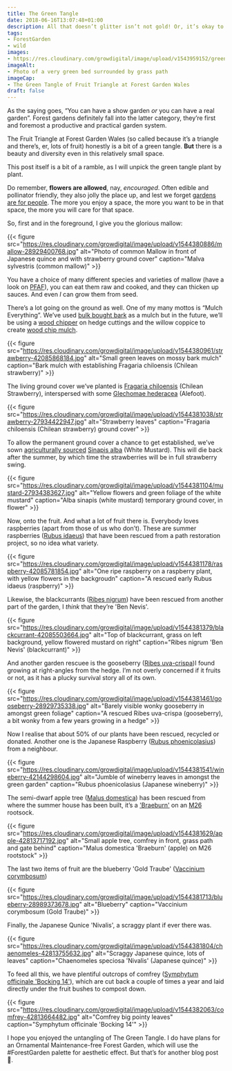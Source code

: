 ```yaml
---
title: The Green Tangle
date: 2018-06-16T13:07:48+01:00
description: All that doesn’t glitter isn’t not gold! Or, it’s okay to have a green garden like a forest garden
tags: 
- ForestGarden
- wild
images: 
- https://res.cloudinary.com/growdigital/image/upload/v1543959152/green-triangle-42802735621.jpg
imageAlt: 
- Photo of a very green bed surrounded by grass path
imageCap:
- The Green Tangle of Fruit Triangle at Forest Garden Wales
draft: false
---
```


As the saying goes, “You can have a show garden _or_ you can have a real garden”. Forest gardens definitely fall into the latter category, they’re first and foremost a productive and practical garden system. 

The Fruit Triangle at Forest Garden Wales (so called because it’s a triangle and there’s, er, lots of fruit) honestly is a bit of a green tangle. **But** there is a beauty and diversity even in this relatively small space.

This post itself is a bit of a ramble, as I will unpick the green tangle plant by plant.

Do remember, **flowers are allowed**, nay, _encouraged_. Often edible and pollinator friendly, they also jolly the place up, and lest we forget [gardens are for people](https://mobile.twitter.com/ForestGdnWales/status/1008341790204841984). The more you enjoy a space, the more you want to be in that space, the more you will care for that space.

So, first and in the foreground, I give you the glorious mallow:

{{< figure src="https://res.cloudinary.com/growdigital/image/upload/v1544380886/mallow-28929400768.jpg" alt="Photo of common Mallow in front of Japanese quince and with strawberry ground cover" caption="Malva sylvestris (common mallow)" >}}

You have a choice of many different species and varieties of mallow (have a look on [PFAF](https://www.pfaf.org/)), you can eat them raw and cooked, and they can thicken up sauces. And even _I_ can grow them from seed.

There’s a lot going on the ground as well. One of my many mottos is “Mulch Everything”. We’ve used [bulk bought bark](https://www.forestgarden.wales/blog/unglamorous-grunt-work/) as a mulch but in the future, we’ll be using a [wood chipper](https://duckduckgo.com/?q=wood+chipper+domestic&t=ffab&iax=images&ia=images) on hedge cuttings and the willow coppice to create [wood chip mulch](https://www.forestgarden.wales/blog/does-woodchip-mulch-rob-nitrogen-from-the-soil/).

{{< figure src="https://res.cloudinary.com/growdigital/image/upload/v1544380961/strawberry-42085868184.jpg" alt="Small green leaves on mossy bark mulch" caption="Bark mulch with establishing Fragaria chiloensis (Chilean strawberry)" >}}

The living ground cover we’ve planted is [Fragaria chiloensis](https://www.pfaf.org/user/Plant.aspx?LatinName=Fragaria+chiloensis) (Chilean Strawberry), interspersed with some [Glechomae hederacea](https://www.pfaf.org/user/Plant.aspx?LatinName=Glechoma+hederacea) (Alefoot).

{{< figure src="https://res.cloudinary.com/growdigital/image/upload/v1544381038/strawberry-27934422947.jpg" alt="Strawberry leaves" caption="Fragaria chiloensis (Chilean strawberry) ground cover" >}}

To allow the permanent ground cover a chance to get established, we’ve sown [agriculturally sourced](https://www.cotswoldseeds.com/product/mustard-sinapis-alba) [Sinapis alba](https://www.pfaf.org/user/plant.aspx?LatinName=Sinapis+alba) (White Mustard). This will die back after the summer, by which time the strawberries will be in full strawberry swing.

{{< figure src="https://res.cloudinary.com/growdigital/image/upload/v1544381104/mustard-27934383627.jpg" alt="Yellow flowers and green foliage of the white mustard" caption="Alba sinapis (white mustard) temporary ground cover, in flower" >}} 

Now, onto the fruit. And what a lot of fruit there is. Everybody loves raspberries (apart from those of us who don’t). These are summer raspberries ([Rubus idaeus](https://www.pfaf.org/user/Plant.aspx?LatinName=Rubus+idaeus)) that have been rescued from a path restoration project, so no idea what variety.

{{< figure src="https://res.cloudinary.com/growdigital/image/upload/v1544381178/raspberry-42085781854.jpg" alt="One ripe raspberry on a raspberry plant, with yellow flowers in the backgroudn" caption="A rescued early Rubus idaeus (raspberry)" >}}

Likewise, the blackcurrants ([Ribes nigrum](https://www.pfaf.org/user/Plant.aspx?LatinName=Ribes+nigrum)) have been rescued from another part of the garden, I _think_ that they’re 'Ben Nevis'. 

{{< figure src="https://res.cloudinary.com/growdigital/image/upload/v1544381379/blackcurrant-42085503664.jpg" alt="Top of blackcurrant, grass on left background, yellow flowered mustard on right" caption="Ribes nigrum 'Ben Nevis' (blackcurrant)" >}}

And another garden rescuee is the gooseberry ([Ribes uva-crispa](https://www.pfaf.org/user/Plant.aspx?LatinName=Ribes+uva-crispa))I found growing at right-angles from the hedge. I’m not overly concerned if it fruits or not, as it has a plucky survival story all of its own. 

{{< figure src="https://res.cloudinary.com/growdigital/image/upload/v1544381461/gooseberry-28929735338.jpg" alt="Barely visible wonky gooseberry in amongst green foliage" caption="A rescued Ribes uva-crispa (gooseberry), a bit wonky from a few years growing in a hedge" >}}

Now I realise that about 50% of our plants have been rescued, recycled or donated. Another one is the Japanese Raspberry ([Rubus phoenicolasius](https://www.pfaf.org/user/plant.aspx?latinname=Rubus+phoenicolasius)) from a neighbour.

{{< figure src="https://res.cloudinary.com/growdigital/image/upload/v1544381541/wineberry-42144298604.jpg" alt="Jumble of wineberry leaves in amongst the green garden" caption="Rubus phoenicolasius (Japanese wineberry)" >}}

The semi-dwarf apple tree ([Malus domestica](https://www.pfaf.org/user/plant.aspx?LatinName=Malus+domestica)) has been rescued from where the summer house has been built, it’s a ['Braeburn'](https://www.orangepippin.com/apples/braeburn) on an [M26](https://www.forestgarden.wales/blog/rootstock-reference/) rootsock.

{{< figure src="https://res.cloudinary.com/growdigital/image/upload/v1544381629/apple-42813717192.jpg" alt="Small apple tree, comfrey in front, grass path and gate behind" caption="Malus domestica 'Braeburn' (apple) on M26 rootstock" >}}

The last two items of fruit are the blueberry 'Gold Traube' ([Vaccinium corymbosum](https://www.pfaf.org/user/Plant.aspx?LatinName=Vaccinium+corymbosum))

{{< figure src="https://res.cloudinary.com/growdigital/image/upload/v1544381713/blueberry-28989373678.jpg" alt="Blueberry" caption="Vaccinium corymbosum (Gold Traube)" >}}

Finally, the Japanese Qunice 'Nivalis', a scraggy plant if ever there was.

{{< figure src="https://res.cloudinary.com/growdigital/image/upload/v1544381804/chaenomeles-42813755632.jpg" alt="Scraggy Japanese quince, lots of leaves" caption="Chaenomeles speciosa 'Nivalis' (Japanese quince)" >}}

To feed all this, we have plentiful outcrops of comfrey ([Symphytum officinale 'Bocking 14'](https://www.pfaf.org/user/Plant.aspx?LatinName=Symphytum+officinale)), which are cut back a couple of times a year and laid directly under the fruit bushes to compost down.

{{< figure src="https://res.cloudinary.com/growdigital/image/upload/v1544382063/comfrey-42813664482.jpg" alt="Comfrey big pointy leaves" caption="Symphytum officinale 'Bocking 14'" >}}

I hope you enjoyed the untangling of The Green Tangle. I do have plans for an Ornamental Maintenance-free Forest Garden, which will use the #ForestGarden palette for aesthetic effect. But that’s for another blog post 🙂.
